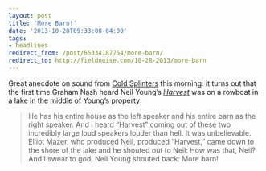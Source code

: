 ```yaml
---
layout: post 
title: 'More Barn!' 
date: '2013-10-28T09:33:00-04:00' 
tags: 
- headlines 
redirect_from: /post/65334187754/more-barn/
redirect_to: http://fieldnoise.com/10-28-2013/more-barn
--- 
```


Great anecdote on sound from [Cold Splinters](http://www.coldsplinters.com/2013/10/more-barn/) this morning: it turns out that the first time Graham Nash heard Neil Young’s [*Harvest*](https://www.youtube.com/watch?v=Q7jeb_D08XA) was on a rowboat in a lake in the middle of Young’s property:

> He has his entire house as the left speaker and his entire barn as the  right speaker. And I heard “Harvest” coming out of these two  incredibly large loud speakers louder than hell. It was unbelievable.  Elliot Mazer, who produced Neil, produced “Harvest,” came down to the  shore of the lake and he shouted out to Neil: How was that, Neil?   And I swear to god, Neil Young shouted back: More barn!

